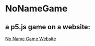 # NoNameGame
## a p5.js game on a website:
[No Name Game Website](https://notpaavan.github.io/NoNameGame/)
